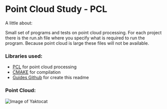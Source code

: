 # Point Cloud Study - PCL

A little about:

Small set of programs and tests on point cloud processing. For each project there is the run.sh file where you specify what is required to run the program. Because point cloud is large these files will not be available.

### Libraries used:

 * [PCL](http://pointclouds.org/) for point cloud processing
 * [CMAKE](https://cmake.org/) for compilation
 * [Guides Github](https://guides.github.com/features/mastering-markdown/) for create this readme

### Point Cloud:

![Image of Yaktocat](http://i.imgur.com/YVfE9YS.png)
